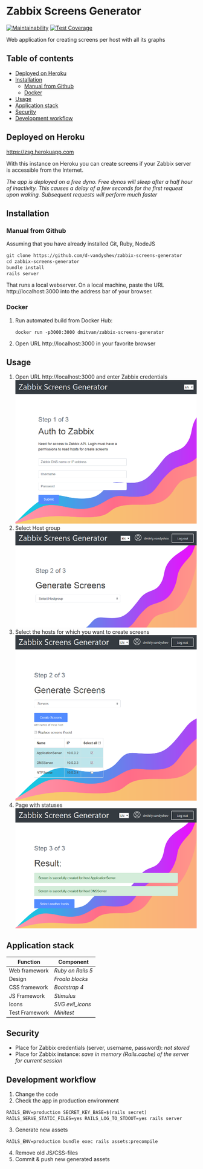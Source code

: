 # Zabbix Screens Generator 

[![Maintainability](https://api.codeclimate.com/v1/badges/27d72e0b4bea1a8d8420/maintainability)](https://codeclimate.com/github/d-vandyshev/zabbix-screens-generator/maintainability)
[![Test Coverage](https://api.codeclimate.com/v1/badges/27d72e0b4bea1a8d8420/test_coverage)](https://codeclimate.com/github/d-vandyshev/zabbix-screens-generator/test_coverage)

Web application for creating screens per host with all its graphs

## Table of contents

   * [Deployed on Heroku](#deployed-on-heroku)
   * [Installation](#installation)
     * [Manual from Github](#manual-from-github)
     * [Docker](#docker)
   * [Usage](#usage)
   * [Application stack](#application-stack)
   * [Security](#security)
   * [Development workflow](#development-workflow)

## Deployed on Heroku

https://zsg.herokuapp.com

With this instance on Heroku you can create screens if your Zabbix server is accessible from the Internet.

_The app is deployed on a free dyno. Free dynos will sleep after a half hour of inactivity. This causes a delay of a few seconds for the first request upon waking. Subsequent requests will perform much faster_  

## Installation

### Manual from Github
Assuming that you have already installed Git, Ruby, NodeJS

```
git clone https://github.com/d-vandyshev/zabbix-screens-generator
cd zabbix-screens-generator
bundle install
rails server
```

That runs a local webserver. On a local machine, paste the URL http://localhost:3000 into the address bar of your browser.

### Docker
1. Run automated build from Docker Hub:
    ```
    docker run -p3000:3000 dmitvan/zabbix-screens-generator
    ```
2. Open URL http://localhost:3000 in your favorite browser

## Usage

1. Open URL http://localhost:3000 and enter Zabbix credentials
![Zabbix Screen Generator - Login page](https://github.com/d-vandyshev/zabbix-screens-generator/blob/master/screenshots/Screen1_Login.png?raw=true)
1. Select Host group
![Zabbix Screen Generator - Select Hostgroup page](https://github.com/d-vandyshev/zabbix-screens-generator/blob/master/screenshots/Screen2_SelectHostgroup.png?raw=true)
1. Select the hosts for which you want to create screens
![Zabbix Screen Generator - Select Hosts page](https://github.com/d-vandyshev/zabbix-screens-generator/blob/master/screenshots/Screen3_CheckHosts.png?raw=true)
1. Page with statuses
![Zabbix Screen Generator - Select Hosts page](https://github.com/d-vandyshev/zabbix-screens-generator/blob/master/screenshots/Screen4_Result.png?raw=true)

## Application stack

| Function       | Component             |
| -------------- | --------------------- |
| Web framework  | _Ruby on Rails 5_     |
| Design         | _Froala blocks_       |
| CSS framework  | _Bootstrap 4_         |
| JS Framework   | _Stimulus_            |
| Icons          | _SVG evil_icons_      |
| Test Framework | _Minitest_            |

## Security

* Place for Zabbix credentials (server, username, password): _not stored_
* Place for Zabbix instance: _save in memory (Rails.cache) of the server for current session_

## Development workflow

1. Change the code
2. Check the app in production environment
```
RAILS_ENV=production SECRET_KEY_BASE=$(rails secret) RAILS_SERVE_STATIC_FILES=yes RAILS_LOG_TO_STDOUT=yes rails server
```
3. Generate new assets
```
RAILS_ENV=production bundle exec rails assets:precompile
```
4. Remove old JS/CSS-files
5. Commit & push new generated assets
